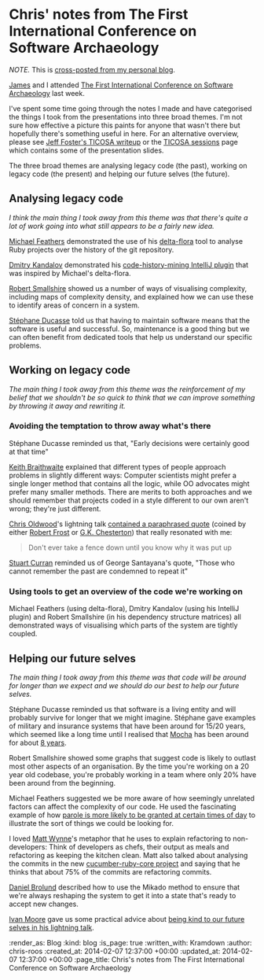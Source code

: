 Chris' notes from The First International Conference on Software Archaeology
========

*NOTE.* This is <a href="http://chrisroos.co.uk/blog/2014-02-07-notes-from-the-first-international-conference-on-software-archaeology" rel="canonical">cross-posted from my personal blog</a>.

[James](http://jamesmead.org/) and I attended [The First International Conference on Software Archaeology](http://ticosa.org/) last week.

I've spent some time going through the notes I made and have categorised the things I took from the presentations into three broad themes. I'm not sure how effective a picture this paints for anyone that wasn't there but hopefully there's something useful in here. For an alternative overview, please see [Jeff Foster's TICOSA writeup](http://www.fatvat.co.uk/2014/02/the-first-international-conference-on.html) or the [TICOSA sessions](http://ticosa.org/sessions.html) page which contains some of the presentation slides.

The three broad themes are analysing legacy code (the past), working on legacy code (the present) and helping our future selves (the future).

## Analysing legacy code

*I think the main thing I took away from this theme was that there's quite a lot of work going into what still appears to be a fairly new idea.*

[Michael Feathers](https://twitter.com/mfeathers) demonstrated the use of his [delta-flora](https://github.com/michaelfeathers/delta-flora) tool to analyse Ruby projects over the history of the git repository.

[Dmitry Kandalov](https://twitter.com/dmitrykandalov) demonstrated his [code-history-mining IntelliJ plugin](https://github.com/dkandalov/code-history-mining) that was inspired by Michael's delta-flora.

[Robert Smallshire](https://twitter.com/robsmallshire) showed us a number of ways of visualising complexity, including maps of complexity density, and explained how we can use these to identify areas of concern in a system.

[Stéphane Ducasse](https://twitter.com/stephaneducasse) told us that having to maintain software means that the software is useful and successful. So, maintenance is a good thing but we can often benefit from dedicated tools that help us understand our specific problems.

## Working on legacy code

*The main thing I took away from this theme was the reinforcement of my belief that we shouldn't be so quick to think that we can improve something by throwing it away and rewriting it.*

### Avoiding the temptation to throw away what's there

Stéphane Ducasse reminded us that, "Early decisions were certainly good at that time"

[Keith Braithwaite](https://twitter.com/keithb_b) explained that different types of people approach problems in slightly different ways: Computer scientists might prefer a single longer method that contains all the logic, while OO advocates might prefer many smaller methods. There are merits to both approaches and we should remember that projects coded in a style different to our own aren't wrong; they're just different.

[Chris Oldwood](https://twitter.com/chrisoldwood)'s lightning talk [contained a paraphrased quote](https://twitter.com/dmitrykandalov/status/429401314234494977) (coined by either [Robert Frost](http://en.wikiquote.org/wiki/Talk:Robert_Frost) or [G.K. Chesterton](http://platitudesundone.blogspot.co.uk/2010/04/dont-take-fence-down-until-you-know-why.html)) that really resonated with me:

> Don't ever take a fence down until you know why it was put up

[Stuart Curran](https://twitter.com/stuartcurran) reminded us of George Santayana's quote, "Those who cannot remember the past are condemned to repeat it"

### Using tools to get an overview of the code we're working on

Michael Feathers (using delta-flora), Dmitry Kandalov (using his IntelliJ plugin) and Robert Smallshire (in his dependency structure matrices) all demonstrated ways of visualising which parts of the system are tightly coupled.

## Helping our future selves

*The main thing I took away from this theme was that code will be around for longer than we expect and we should do our best to help our future selves.*

Stéphane Ducasse reminded us that software is a living entity and will probably survive for longer that we might imagine. Stéphane gave examples of military and insurance systems that have been around for 15/20 years, which seemed like a long time until I realised that [Mocha](https://github.com/freerange/mocha) has been around for about [8 years](https://github.com/freerange/mocha/commit/df720ef11f8cdb21cf5dfbc5f84f35e325fa8258).

Robert Smallshire showed some graphs that suggest code is likely to outlast most other aspects of an organisation. By the time you're working on a 20 year old codebase, you're probably working in a team where only 20% have been around from the beginning.

Michael Feathers suggested we be more aware of how seemingly unrelated factors can affect the complexity of our code. He used the fascinating example of how [parole is more likely to be granted at certain times of day](http://www.wired.com/wiredscience/2011/04/judges-mental-fatigue/) to illustrate the sort of things we could be looking for.

I loved [Matt Wynne](https://twitter.com/mattwynne)'s metaphor that he uses to explain refactoring to non-developers: Think of developers as chefs, their output as meals and refactoring as keeping the kitchen clean. Matt also talked about analysing the commits in the new [cucumber-ruby-core project](https://github.com/cucumber/cucumber-ruby-core) and saying that he thinks that about 75% of the commits are refactoring commits.

[Daniel Brolund](https://twitter.com/danielbrolund) described how to use the Mikado method to ensure that we're always reshaping the system to get it into a state that's ready to accept new changes.

[Ivan Moore](https://twitter.com/ivanrmoore) gave us some practical advice about [being kind to our future selves in his lightning talk](http://puttingtheteaintoteam.blogspot.co.uk/2014/02/making-life-easier-for-future-software.html).


:render_as: Blog
:kind: blog
:is_page: true
:written_with: Kramdown
:author: chris-roos
:created_at: 2014-02-07 12:37:00 +00:00
:updated_at: 2014-02-07 12:37:00 +00:00
:page_title: Chris's notes from The First International Conference on Software Archaeology
